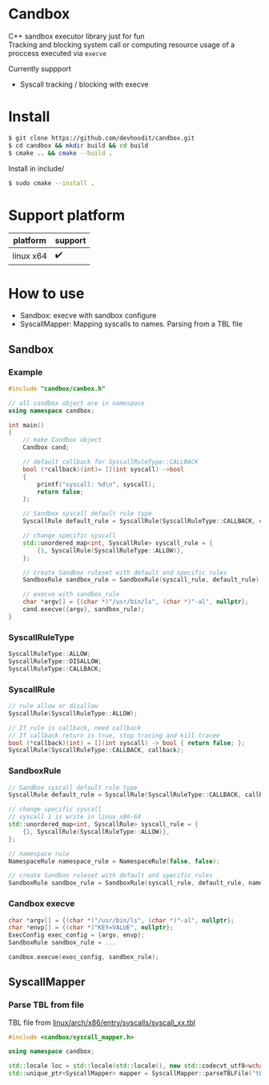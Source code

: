 # Candbox
C++ sandbox executor library just for fun  
Tracking and blocking system call or computing resource usage of a proccess executed via ```execve```
     
Currently suppport
- Syscall tracking / blocking with execve


# Install
```bash
$ git clone https://github.com/devhoodit/candbox.git
$ cd candbox && mkdir build && cd build
$ cmake .. && cmake --build .
```
Install in include/
```bash
$ sudo cmake --install .
```

# Support platform
| platform | support |
| --- | --- |
| linux x64 | :heavy_check_mark: |

# How to use
- Sandbox: execve with sandbox configure  
- SyscallMapper: Mapping syscalls to names. Parsing from a TBL file  
  
## Sandbox
### Example
```cpp
#include "candbox/canbox.h"

// all candbox object are in namespace
using namespace candbox; 

int main()
{
    // make Candbox object
    Candbox cand;

    // default callback for SyscallRuleType::CALLBACK
    bool (*callback)(int)= [](int syscall) ->bool
    {
        printf("syscall: %d\n", syscall);
        return false;
    };

    // Sandbox syscall default rule type
    SyscallRule default_rule = SyscallRule(SyscallRuleType::CALLBACK, callback);

    // change specific syscall
    std::unordered_map<int, SyscallRule> syscall_rule = {
        {1, SyscallRule(SyscallRuleType::ALLOW)},
    };

    // create Sandbox ruleset with default and specific rules
    SandboxRule sandbox_rule = SandboxRule(syscall_rule, default_rule);

    // execve with sandbox_rule
    char *argv[] = {(char *)"/usr/bin/ls", (char *)"-al", nullptr};
    cand.execve({argv}, sandbox_rule);
}
```

### SyscallRuleType
```cpp
SyscallRuleType::ALLOW;
SyscallRuleType::DISALLOW;
SyscallRuleType::CALLBACK;
```

### SyscallRule
```cpp
// rule allow or disallow
SyscallRule(SyscallRuleType::ALLOW);

// If rule is callback, need callback
// If callback return is true, stop tracing and kill tracee
bool (*callback)(int) = [](int syscall) -> bool { return false; };
SyscallRule(SyscallRuleType::CALLBACK, callback);
```

### SandboxRule
```cpp
// Sandbox syscall default rule type
SyscallRule default_rule = SyscallRule(SyscallRuleType::CALLBACK, callback);

// change specific syscall
// syscall 1 is write in linux_x86-64
std::unordered_map<int, SyscallRule> syscall_rule = {
    {1, SyscallRule(SyscallRuleType::ALLOW)},
};

// namespace rule
NamespaceRule namespace_rule = NamespaceRule(false, false);

// create Sandbox ruleset with default and specific rules
SandboxRule sandbox_rule = SandboxRule(syscall_rule, default_rule, namespace_rule=namespace_rule);
```

### Candbox execve
```cpp
char *argv[] = {(char *)"/usr/bin/ls", (char *)"-al", nullptr};
char *envp[] = {(char *)"KEY=VALUE", nullptr};
ExecConfig exec_config = {argv, envp};
SandboxRule sandbox_rule = ...

candbox.execve(exec_config, sandbox_rule);
```

## SyscallMapper

### Parse TBL from file
TBL file from [linux/arch/x86/entry/syscalls/syscall_xx.tbl](https://github.com/torvalds/linux/tree/master/arch/x86/entry/syscalls)
```cpp
#include <candbox/syscall_mapper.h>

using namespace candbox;

std::locale loc = std::locale(std::locale(), new std::codecvt_utf8<wchar_t>);
std::unique_ptr<SyscallMapper> mapper = SyscallMapper::parseTBLFile("tbl/syscall_64.tbl", loc, nullptr);
```